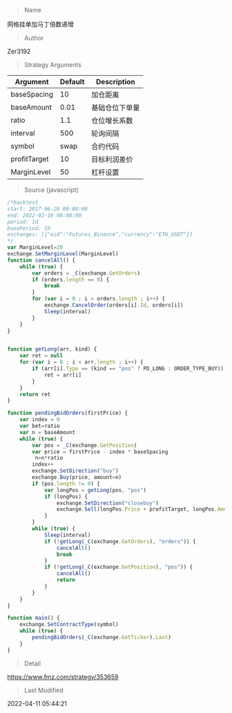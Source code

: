 
> Name

网格挂单加马丁倍数递增

> Author

Zer3192



> Strategy Arguments



|Argument|Default|Description|
|----|----|----|
|baseSpacing|10|加仓距离|
|baseAmount|0.01|基础仓位下单量|
|ratio|1.1|仓位增长系数|
|interval|500|轮询间隔|
|symbol|swap|合约代码|
|profitTarget|10|目标利润差价|
|MarginLevel|50|杠杆设置|


> Source (javascript)

``` javascript
/*backtest
start: 2017-06-26 00:00:00
end: 2022-02-16 00:00:00
period: 1d
basePeriod: 1h
exchanges: [{"eid":"Futures_Binance","currency":"ETH_USDT"}]
*/
var MarginLevel=20
exchange.SetMarginLevel(MarginLevel)
function cancelAll() {
    while (true) {
        var orders = _C(exchange.GetOrders)
        if (orders.length == 0) { 
            break 
        }
        for (var i = 0 ; i < orders.length ; i++) {
            exchange.CancelOrder(orders[i].Id, orders[i])
            Sleep(interval)
        }
    }
}


function getLong(arr, kind) {
    var ret = null 
    for (var i = 0 ; i < arr.length ; i++) {
        if (arr[i].Type == (kind == "pos" ? PD_LONG : ORDER_TYPE_BUY)) {
            ret = arr[i]
        }
    }
    return ret
}

function pendingBidOrders(firstPrice) {
    var index = 0
    var bet=ratio
    var n = baseAmount
    while (true) {
        var pos = _C(exchange.GetPosition)
        var price = firstPrice - index * baseSpacing
         n=n*ratio
        index++
        exchange.SetDirection("buy")
        exchange.Buy(price, amount=n)        
        if (pos.length != 0) {
            var longPos = getLong(pos, "pos")
            if (longPos) {
                exchange.SetDirection("closebuy")
                exchange.Sell(longPos.Price + profitTarget, longPos.Amount)
            }
        }
        while (true) {
            Sleep(interval)
            if (!getLong(_C(exchange.GetOrders), "orders")) {
                cancelAll()
                break
            }
            if (!getLong(_C(exchange.GetPosition), "pos")) {
                cancelAll()
                return 
            }
        }
    }
}

function main() {
    exchange.SetContractType(symbol)
    while (true) {
        pendingBidOrders(_C(exchange.GetTicker).Last)
    }
}
```

> Detail

https://www.fmz.com/strategy/353659

> Last Modified

2022-04-11 05:44:21

